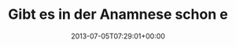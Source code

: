 ---
retweeted: false
source: <a href="http://twitter.com" rel="nofollow">Twitter Web Client</a>
entities:
  hashtags: []
  symbols: []
  user_mentions: []
  urls: []
display_text_range:
- '0'
- '125'
favorite_count: '1'
id_str: '353052883480096768'
truncated: false
retweet_count: '0'
id: '353052883480096768'
created_at: Fri Jul 05 07:29:01 +0000 2013
favorited: false
full_text: Gibt es in der Anamnese schon einen Fachbegriff für die regelmäßige »Mist,
  ich glaub' ich hab mein RSA Token verloren«–Panik?
lang: de
tags:
- pesos:twitter
date: '2013-07-05T07:29:01+00:00'
src: https://twitter.com/bascht/status/353052883480096768
original_url: https://twitter.com/bascht/status/353052883480096768
type: twitter_tweet
text: Gibt es in der Anamnese schon einen Fachbegriff für die regelmäßige »Mist, ich
  glaub' ich hab mein RSA Token verloren«–Panik?
title: Gibt es in der Anamnese schon e

---